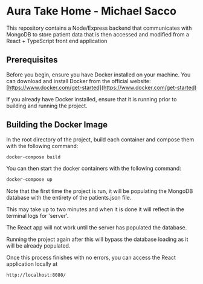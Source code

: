 # Aura Take Home - Michael Sacco

This repository contains a Node/Express backend that communicates with MongoDB to store patient data that is then accessed and modified from a React + TypeScript front end application

## Prerequisites

Before you begin, ensure you have Docker installed on your machine. You can download and install Docker from the official website: [https://www.docker.com/get-started](https://www.docker.com/get-started)

If you already have Docker installed, ensure that it is running prior to building and running the project.

## Building the Docker Image

In the root directory of the project, build each container and compose them with the following command:

```bash
docker-compose build
```

You can then start the docker containers with the following command:

```bash
docker-compose up
```

Note that the first time the project is run, it will be populating the MongoDB database with the entirety of the patients.json file.

This may take up to two minutes and when it is done it will reflect in the terminal logs for 'server'.

The React app will not work until the server has populated the database.

Running the project again after this will bypass the database loading as it will be already populated.

Once this process finishes with no errors, you can access the React application locally at 

```bash
http://localhost:8080/
```